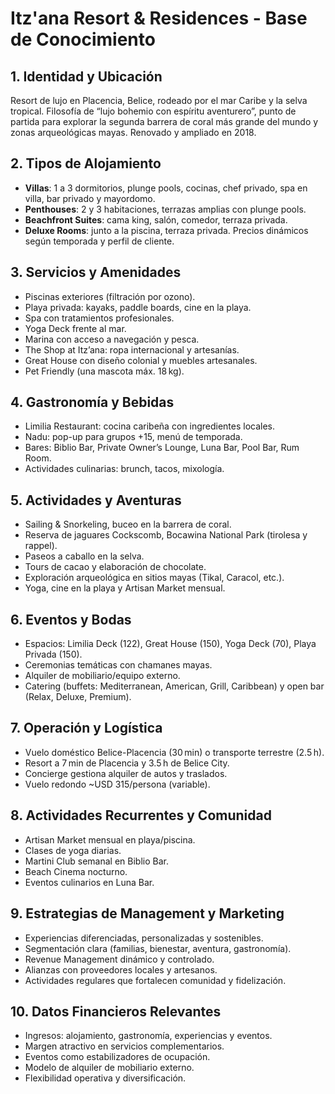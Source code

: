 
# Itz'ana Resort & Residences - Base de Conocimiento

## 1. Identidad y Ubicación
Resort de lujo en Placencia, Belice, rodeado por el mar Caribe y la selva tropical. Filosofía de “lujo bohemio con espíritu aventurero”, punto de partida para explorar la segunda barrera de coral más grande del mundo y zonas arqueológicas mayas. Renovado y ampliado en 2018.

## 2. Tipos de Alojamiento
- **Villas**: 1 a 3 dormitorios, plunge pools, cocinas, chef privado, spa en villa, bar privado y mayordomo.
- **Penthouses**: 2 y 3 habitaciones, terrazas amplias con plunge pools.
- **Beachfront Suites**: cama king, salón, comedor, terraza privada.
- **Deluxe Rooms**: junto a la piscina, terraza privada.
Precios dinámicos según temporada y perfil de cliente.

## 3. Servicios y Amenidades
- Piscinas exteriores (filtración por ozono).
- Playa privada: kayaks, paddle boards, cine en la playa.
- Spa con tratamientos profesionales.
- Yoga Deck frente al mar.
- Marina con acceso a navegación y pesca.
- The Shop at Itz’ana: ropa internacional y artesanías.
- Great House con diseño colonial y muebles artesanales.
- Pet Friendly (una mascota máx. 18 kg).

## 4. Gastronomía y Bebidas
- Limilia Restaurant: cocina caribeña con ingredientes locales.
- Nadu: pop-up para grupos +15, menú de temporada.
- Bares: Biblio Bar, Private Owner’s Lounge, Luna Bar, Pool Bar, Rum Room.
- Actividades culinarias: brunch, tacos, mixología.

## 5. Actividades y Aventuras
- Sailing & Snorkeling, buceo en la barrera de coral.
- Reserva de jaguares Cockscomb, Bocawina National Park (tirolesa y rappel).
- Paseos a caballo en la selva.
- Tours de cacao y elaboración de chocolate.
- Exploración arqueológica en sitios mayas (Tikal, Caracol, etc.).
- Yoga, cine en la playa y Artisan Market mensual.

## 6. Eventos y Bodas
- Espacios: Limilia Deck (122), Great House (150), Yoga Deck (70), Playa Privada (150).
- Ceremonias temáticas con chamanes mayas.
- Alquiler de mobiliario/equipo externo.
- Catering (buffets: Mediterranean, American, Grill, Caribbean) y open bar (Relax, Deluxe, Premium).

## 7. Operación y Logística
- Vuelo doméstico Belice-Placencia (30 min) o transporte terrestre (2.5 h).
- Resort a 7 min de Placencia y 3.5 h de Belice City.
- Concierge gestiona alquiler de autos y traslados.
- Vuelo redondo ~USD 315/persona (variable).

## 8. Actividades Recurrentes y Comunidad
- Artisan Market mensual en playa/piscina.
- Clases de yoga diarias.
- Martini Club semanal en Biblio Bar.
- Beach Cinema nocturno.
- Eventos culinarios en Luna Bar.

## 9. Estrategias de Management y Marketing
- Experiencias diferenciadas, personalizadas y sostenibles.
- Segmentación clara (familias, bienestar, aventura, gastronomía).
- Revenue Management dinámico y controlado.
- Alianzas con proveedores locales y artesanos.
- Actividades regulares que fortalecen comunidad y fidelización.

## 10. Datos Financieros Relevantes
- Ingresos: alojamiento, gastronomía, experiencias y eventos.
- Margen atractivo en servicios complementarios.
- Eventos como estabilizadores de ocupación.
- Modelo de alquiler de mobiliario externo.
- Flexibilidad operativa y diversificación.

